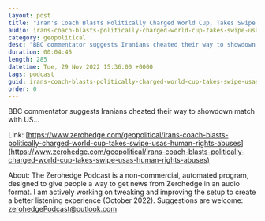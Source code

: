 ```yaml
---
layout: post
title: "Iran's Coach Blasts Politically Charged World Cup, Takes Swipe At USA's Human Rights Abuses"
audio: irans-coach-blasts-politically-charged-world-cup-takes-swipe-usas-human-rights-abuses-0
category: geopolitical
desc: "BBC commentator suggests Iranians cheated their way to showdown match with US..."
duration: 00:04:45
length: 285
datetime: Tue, 29 Nov 2022 15:36:00 +0000
tags: podcast
guid: irans-coach-blasts-politically-charged-world-cup-takes-swipe-usas-human-rights-abuses-0
order: 0
---
```

BBC commentator suggests Iranians cheated their way to showdown match with US...

Link: [https://www.zerohedge.com/geopolitical/irans-coach-blasts-politically-charged-world-cup-takes-swipe-usas-human-rights-abuses](https://www.zerohedge.com/geopolitical/irans-coach-blasts-politically-charged-world-cup-takes-swipe-usas-human-rights-abuses)

About: The Zerohedge Podcast is a non-commercial, automated program, designed to give people a way to get news from Zerohedge in an audio format.  I am actively working on tweaking and improving the setup to create a better listening experience (October 2022).  Suggestions are welcome: [zerohedgePodcast@outlook.com](mailto:zerohedgePodcast@outlook.com)